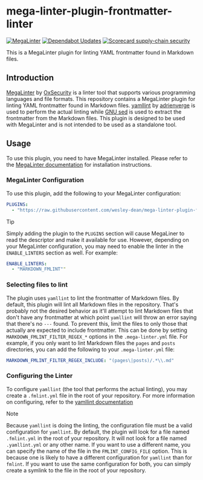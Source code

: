 # mega-linter-plugin-frontmatter-linter

[![MegaLinter](https://github.com/wesley-dean/mega-linter-plugin-fmlint/actions/workflows/megalinter.yml/badge.svg)](https://github.com/wesley-dean/mega-linter-plugin-fmlint/actions/workflows/megalinter.yml)
[![Dependabot Updates](https://github.com/wesley-dean/mega-linter-plugin-fmlint/actions/workflows/dependabot/dependabot-updates/badge.svg)](https://github.com/wesley-dean/mega-linter-plugin-fmlint/actions/workflows/dependabot/dependabot-updates)
[![Scorecard supply-chain security](https://github.com/wesley-dean/mega-linter-plugin-fmlint/actions/workflows/scorecard.yml/badge.svg)](https://github.com/wesley-dean/mega-linter-plugin-fmlint/actions/workflows/scorecard.yml)

This is a MegaLinter plugin for linting YAML frontmatter found in Markdown
files.

## Introduction

[MegaLinter](https://github.com/oxsecurity/megalinter) by
[OxSecurity](https://github.com/oxsecurity) is a linter tool that supports
various programming languages and file formats. This repository contains a
MegaLinter plugin for linting YAML frontmatter found in Markdown files.
[yamllint](https://github.com/adrienverge/yamllint) by
[adrienverge](https://github.com/adrienverge) is used to perform the actual
linting while [GNU sed](https://www.gnu.org/software/sed/) is used to extract
the frontmatter from the Markdown files.  This plugin is designed to be used
with MegaLinter and is not intended to be used as a standalone tool.

## Usage

To use this plugin, you need to have MegaLinter installed. Please refer to the
[MegaLinter documentation](https://nvuillam.github.io/megalinter/) for
installation instructions.

### MegaLinter Configuration

To use this plugin, add the following to your MegaLinter configuration:

```yaml
PLUGINS:
  - "https://raw.githubusercontent.com/wesley-dean/mega-linter-plugin-fmlint/refs/heads/main/mega-linter-plugin-fmlint/fmlint.megalinter-descriptor.yml
```

> [!TIP]
> Simply adding the plugin to the `PLUGINS` section will cause MegaLiner to read
> the descriptor and make it available for use.  However, depending on your
> MegaLinter configuration, you may need to enable the linter in the
> `ENABLE_LINTERS` section as well.  For example:

```yaml
ENABLE_LINTERS:
  - "MARKDOWN_FMLINT""
```

### Selecting files to lint

The plugin uses `yamllint` to lint the frontmatter of Markdown files.  By
default, this plugin will lint all Markdown files in the repository.  That's
probably not the desired behavior as it'll attempt to lint Markdown files that
don't have any frontmatter at which point `yamllint` will throw an error saying
that there's no `---` found.  To prevent this, limit the files to only those
that actually are expected to include frontmatter. This can be done by setting
`MARKDOWN_FMLINT_FILTER_REGEX_*` options in the `.mega-linter.yml` file.  For
example, if you only want to lint Markdown files the `pages` and `posts`
directories, you can add the following to your `.mega-linter.yml` file:

```yaml
MARKDOWN_FMLINT_FILTER_REGEX_INCLUDE: "(pages\|posts)/.*\\.md"
```

### Configuring the Linter

To configure `yamllint` (the tool that performs the actual linting), you may
create a `.fmlint.yml` file in the root of your repository. For more
information on configuring, refer to the
[yamllint documentation](https://yamllint.readthedocs.io/en/stable/configuration.html)

> [!NOTE]
> Because `yamllint` is doing the linting, the configuration file must be a
> valid configuration for `yamllint`.  By default, the plugin will look for a
> file named `.fmlint.yml` in the root of your repository.  It will not look for
> a file named `.yamllint.yml` or any other name.  If you want to use a
> different name, you can specify the name of the file in the
> `FMLINT_CONFIG_FILE` option.  This is because one is likely to have a
> different configuration for `yamllint` than for `fmlint`.  If you want to
> use the same configuration for both, you can simply create a symlink to the
> file in the root of your repository.
